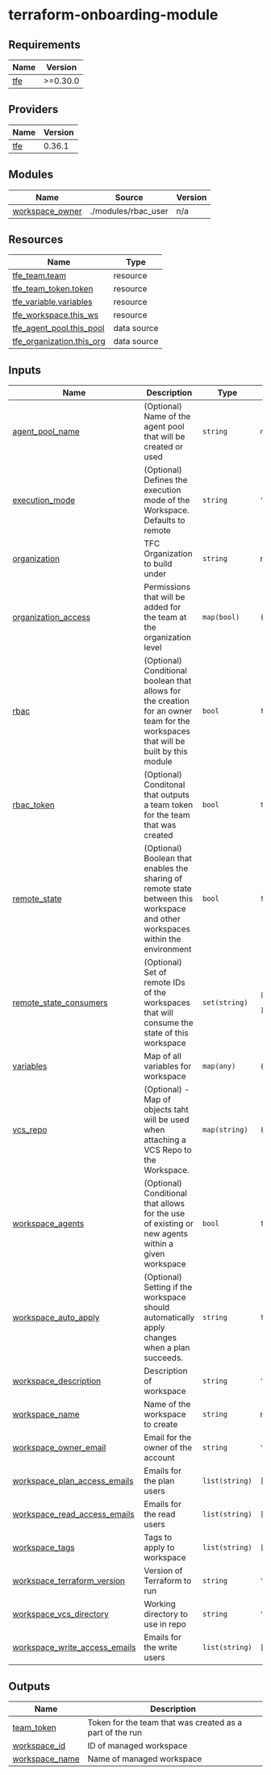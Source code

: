 # terraform-onboarding-module

<!-- BEGINNING OF PRE-COMMIT-TERRAFORM DOCS HOOK -->
## Requirements

| Name | Version |
|------|---------|
| <a name="requirement_tfe"></a> [tfe](#requirement\_tfe) | >=0.30.0 |

## Providers

| Name | Version |
|------|---------|
| <a name="provider_tfe"></a> [tfe](#provider\_tfe) | 0.36.1 |

## Modules

| Name | Source | Version |
|------|--------|---------|
| <a name="module_workspace_owner"></a> [workspace\_owner](#module\_workspace\_owner) | ./modules/rbac_user | n/a |

## Resources

| Name | Type |
|------|------|
| [tfe_team.team](https://registry.terraform.io/providers/hashicorp/tfe/latest/docs/resources/team) | resource |
| [tfe_team_token.token](https://registry.terraform.io/providers/hashicorp/tfe/latest/docs/resources/team_token) | resource |
| [tfe_variable.variables](https://registry.terraform.io/providers/hashicorp/tfe/latest/docs/resources/variable) | resource |
| [tfe_workspace.this_ws](https://registry.terraform.io/providers/hashicorp/tfe/latest/docs/resources/workspace) | resource |
| [tfe_agent_pool.this_pool](https://registry.terraform.io/providers/hashicorp/tfe/latest/docs/data-sources/agent_pool) | data source |
| [tfe_organization.this_org](https://registry.terraform.io/providers/hashicorp/tfe/latest/docs/data-sources/organization) | data source |

## Inputs

| Name | Description | Type | Default | Required |
|------|-------------|------|---------|:--------:|
| <a name="input_agent_pool_name"></a> [agent\_pool\_name](#input\_agent\_pool\_name) | (Optional) Name of the agent pool that will be created or used | `string` | `null` | no |
| <a name="input_execution_mode"></a> [execution\_mode](#input\_execution\_mode) | (Optional) Defines the execution mode of the Workspace. Defaults to remote | `string` | `"remote"` | no |
| <a name="input_organization"></a> [organization](#input\_organization) | TFC Organization to build under | `string` | n/a | yes |
| <a name="input_organization_access"></a> [organization\_access](#input\_organization\_access) | Permissions that will be added for the team at the organization level | `map(bool)` | `{}` | no |
| <a name="input_rbac"></a> [rbac](#input\_rbac) | (Optional) Conditional boolean that allows for the creation for an owner team for the workspaces that will be built by this module | `bool` | `false` | no |
| <a name="input_rbac_token"></a> [rbac\_token](#input\_rbac\_token) | (Optional) Conditonal that outputs a team token for the team that was created | `bool` | `true` | no |
| <a name="input_remote_state"></a> [remote\_state](#input\_remote\_state) | (Optional) Boolean that enables the sharing of remote state between this workspace and other workspaces within the environment | `bool` | `false` | no |
| <a name="input_remote_state_consumers"></a> [remote\_state\_consumers](#input\_remote\_state\_consumers) | (Optional) Set of remote IDs of the workspaces that will consume the state of this workspace | `set(string)` | <pre>[<br>  ""<br>]</pre> | no |
| <a name="input_variables"></a> [variables](#input\_variables) | Map of all variables for workspace | `map(any)` | `{}` | no |
| <a name="input_vcs_repo"></a> [vcs\_repo](#input\_vcs\_repo) | (Optional) - Map of objects taht will be used when attaching a VCS Repo to the Workspace. | `map(string)` | `{}` | no |
| <a name="input_workspace_agents"></a> [workspace\_agents](#input\_workspace\_agents) | (Optional) Conditional that allows for the use of existing or new agents within a given workspace | `bool` | `false` | no |
| <a name="input_workspace_auto_apply"></a> [workspace\_auto\_apply](#input\_workspace\_auto\_apply) | (Optional)  Setting if the workspace should automatically apply changes when a plan succeeds. | `string` | `false` | no |
| <a name="input_workspace_description"></a> [workspace\_description](#input\_workspace\_description) | Description of workspace | `string` | `""` | no |
| <a name="input_workspace_name"></a> [workspace\_name](#input\_workspace\_name) | Name of the workspace to create | `string` | n/a | yes |
| <a name="input_workspace_owner_email"></a> [workspace\_owner\_email](#input\_workspace\_owner\_email) | Email for the owner of the account | `string` | `""` | no |
| <a name="input_workspace_plan_access_emails"></a> [workspace\_plan\_access\_emails](#input\_workspace\_plan\_access\_emails) | Emails for the plan users | `list(string)` | `[]` | no |
| <a name="input_workspace_read_access_emails"></a> [workspace\_read\_access\_emails](#input\_workspace\_read\_access\_emails) | Emails for the read users | `list(string)` | `[]` | no |
| <a name="input_workspace_tags"></a> [workspace\_tags](#input\_workspace\_tags) | Tags to apply to workspace | `list(string)` | `[]` | no |
| <a name="input_workspace_terraform_version"></a> [workspace\_terraform\_version](#input\_workspace\_terraform\_version) | Version of Terraform to run | `string` | `"latest"` | no |
| <a name="input_workspace_vcs_directory"></a> [workspace\_vcs\_directory](#input\_workspace\_vcs\_directory) | Working directory to use in repo | `string` | `"root_directory"` | no |
| <a name="input_workspace_write_access_emails"></a> [workspace\_write\_access\_emails](#input\_workspace\_write\_access\_emails) | Emails for the write users | `list(string)` | `[]` | no |

## Outputs

| Name | Description |
|------|-------------|
| <a name="output_team_token"></a> [team\_token](#output\_team\_token) | Token for the team that was created as a part of the run |
| <a name="output_workspace_id"></a> [workspace\_id](#output\_workspace\_id) | ID of managed workspace |
| <a name="output_workspace_name"></a> [workspace\_name](#output\_workspace\_name) | Name of managed workspace |
<!-- END OF PRE-COMMIT-TERRAFORM DOCS HOOK -->
